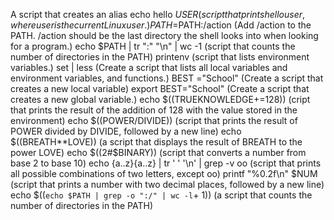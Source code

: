 A script that creates an alias
echo hello $USER (script that prints hello user, where user is the current Linux user.)
PATH=$PATH:/action (Add /action to the PATH. /action should be the last directory the shell looks into when looking for a program.)
echo $PATH | tr ":" "\n" | wc -1 (script that counts the number of directories in the PATH)
printenv (script that lists environment variables.)
set | less (Create a script that lists all local variables and environment variables, and functions.)
BEST ="School" (Create a script that creates a new local variable)
export BEST="School" (Create a script that creates a new global variable.)
echo $((TRUEKNOWLEDGE+=128)) (cript that prints the result of the addition of 128 with the value stored in the environment)
echo $((POWER/DIVIDE)) (script that prints the result of POWER divided by DIVIDE, followed by a new line)
echo $((BREATH**LOVE)) (a script that displays the result of BREATH to the power LOVE)
echo $((2#$BINARY)) (script that converts a number from base 2 to base 10)
echo {a..z}{a..z} | tr ' ' '\n' | grep -v oo (script that prints all possible combinations of two letters, except oo)
printf "%0.2f\n" $NUM (script that prints a number with two decimal places, followed by a new line)
echo $((`echo $PATH | grep -o ":/" | wc -l`+ 1)) (a script that counts the number of directories in the PATH)
